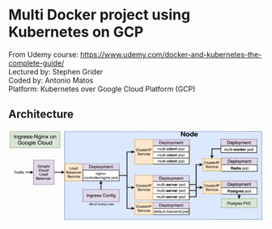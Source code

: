 # Multi Docker project using Kubernetes on GCP

From Udemy course: https://www.udemy.com/docker-and-kubernetes-the-complete-guide/  
Lectured by: Stephen Grider  
Coded by: Antonio Matos  
Platform: Kubernetes over Google Cloud Platform (GCP)  

## Architecture
![Multi Docker architecture using Kubernetes](https://github.com/acxmatos/multi-docker-gcp/blob/master/architecture.png)
